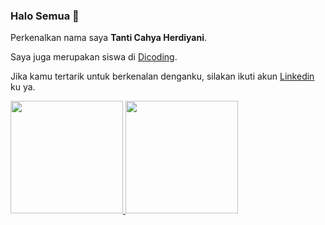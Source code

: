 ### Halo Semua 👋

<!--
**tantiich/tantiich** is a ✨ _special_ ✨ repository because its `README.md` (this file) appears on your GitHub profile.

Here are some ideas to get you started:

- 🔭 I’m currently working on ...
- 🌱 I’m currently learning ...
- 👯 I’m looking to collaborate on ...
- 🤔 I’m looking for help with ...
- 💬 Ask me about ...
- 📫 How to reach me: ...
- 😄 Pronouns: ...
- ⚡ Fun fact: ...
-->
Perkenalkan nama saya **Tanti Cahya Herdiyani**.

<!-- Saya seorang mahasiswa Teknik Informatika di [Universitas Pamulang](http://unpam.ac.id/).    -->
Saya juga merupakan siswa di [Dicoding](https://www.dicoding.com/).

Jika kamu tertarik untuk berkenalan denganku, silakan ikuti akun [Linkedin](https://www.linkedin.com/in/tanti-cahya-h-095316212/) ku ya.

<p align="left">
<a href="https://github.com/tantiich">
  <img height="180em" src="https://github-readme-stats-eight-theta.vercel.app/api?username=tantiich&show_icons=true&theme=algolia&include_all_commits=true&count_private=true"/>
  <img height="180em" src="https://github-readme-stats-eight-theta.vercel.app/api/top-langs/?username=tantiich&layout=compact&langs_count=8&theme=algolia"/>
</a>
</p>
